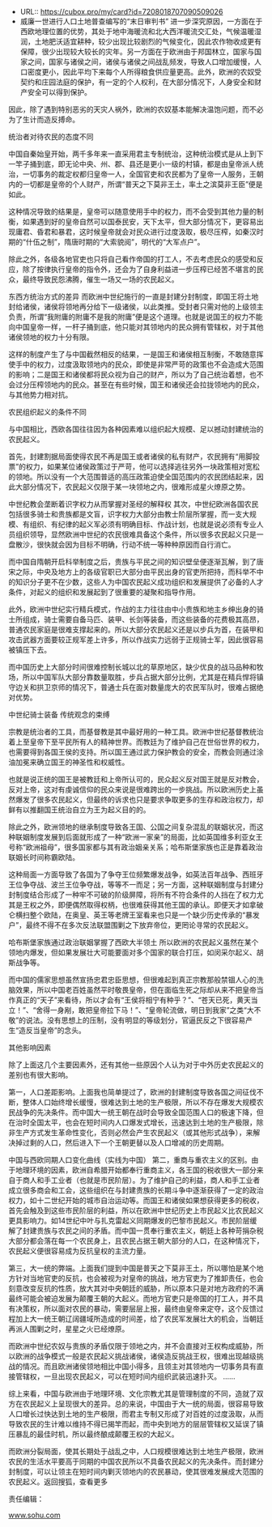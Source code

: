 - URL:: https://cubox.pro/my/card?id=7208018707090509026
- 威廉一世进行人口土地普查编写的“末日审判书”
进一步深究原因，一方面在于西欧地理位置的优势，其处于地中海暖流和北大西洋暖流交汇处，气候温暖湿润，土地肥沃适宜耕种，较少出现比较剧烈的气候变化，因此农作物收成更有保障，很少出现较大较长的灾年。另一方面在于欧洲由于邦国林立，国家与国家之间，国家与诸侯之间，诸侯与诸侯之间战乱频发，导致人口增加缓慢，人口密度更小，因此平均下来每个人所得粮食供应量更高。此外，欧洲的农奴受契约和庄园法庭的保护，有一定的个人权利，在大部分情况下，人身安全和财产安全可以得到保护。

因此，除了遇到特别恶劣的天灾人祸外，欧洲的农奴基本能解决温饱问题，而不必为了生计而造反搏命。

统治者对待农民的态度不同

中国自秦始皇开始，两千多年来一直采用君主专制统治，这种统治模式是从上到下一竿子捅到底，即无论中央、州、郡、县还是更小一级的村镇，都是由皇帝派人统治，一切事务的裁定权都归皇帝一人，全国官吏和农民都为了皇帝一人服务，王朝内的一切都是皇帝的个人财产，所谓“普天之下莫非王土，率土之滨莫非王臣”便是如此。

这种情况导致的结果是，皇帝可以随意使用手中的权力，而不会受到其他力量的制衡，如果遇到好的皇帝自然可以国泰民安，天下太平，但大部分情况下，更容易出现庸君、昏君和暴君，这时候皇帝就会对民众进行过度汲取，极尽压榨，如秦汉时期的“什伍之制”，隋唐时期的“大索貌阅”，明代的“大军点户”。

除此之外，各级各地官吏也只将自己看作帝国的打工人，不去考虑民众的感受和反应，除了按律执行皇帝的指令外，还会为了自身利益进一步压榨已经苦不堪言的民众，最终导致民怨沸腾，催生一场又一场的农民起义。


东西方统治方式的差异
而欧洲中世纪施行的一直是封建分封制度，即国王将土地封给诸侯，诸侯将领地再分给下一级诸侯，以此类推。受封者只需对他的上级领主负责，所谓“我附庸的附庸不是我的附庸”便是这个道理。也就是说国王的权力不能向中国皇帝一样，一杆子捅到底，他只能对其领地内的民众拥有管辖权，对于其他诸侯领地的权力十分有限。

这样的制度产生了与中国截然相反的结果，一是国王和诸侯相互制衡，不敢随意挥使手中的权力，过度汲取领地内的民众，即使是非常严苛的政策也不会造成大范围的影响；二是国王和诸侯都将民众视为自己的财产，所以为了自己统治着想，也不会过分压榨领地内的民众。甚至在有些时候，国王和诸侯还会拉拢领地内的民众，与其他势力相对抗。

农民组织起义的条件不同

与中国相比，西欧各国往往因为各种因素难以组织起大规模、足以撼动封建统治的农民起义。

首先，封建割据局面使得农民不再是国王或者诸侯的私有财产，农民拥有“用脚投票”的权力，如果某位诸侯政策过于严苛，他可以选择逃往另外一块政策相对宽松的领地。所以没有一个大范围普适的高压政策迫使全国范围内的农民团结起来，因此大部分情况下，农民起义仅限于某一块领地之内，很难形成星火燎原之势。


中世纪教会垄断着识字权力从而掌握对圣经的解释权
其次，中世纪欧洲各国农民包括很多骑士和贵族都是文盲，识字权力大部分由教士阶层所掌握，而一支大规模、有组织、有纪律的起义军必须有明确目标、作战计划，也就是说必须有专业人员组织领导，显然欧洲中世纪的农民很难具备这个条件，所以很多农民起义只是一盘散沙，很快就会因为目标不明确，行动不统一等种种原因而自行消亡。

而中国自隋朝开启科举制度之后，贵族与平民之间的知识壁垒便逐渐瓦解，到了唐宋之际，中央及地方上的各级官职已大部分由平民出身的官吏所把持，而科举不中的知识分子更不在少数，这些人为中国农民起义成功组织和发展提供了必备的人才条件，对起义的组织和发展起到了很重要的凝聚和指导作用。

此外，欧洲中世纪实行精兵模式，作战的主力往往由中小贵族和地主乡绅出身的骑士所组成，骑士需要自备马匹、装甲、长剑等装备，而这些装备的花费极其高昂，普通农民家庭是很难支撑起来的。所以大部分农民起义还是以步兵为首，在装甲和攻击武器方面要较正规军差上许多，所以作战实力远弱于正规骑士军，因此很容易被镇压下去。

而中国历史上大部分时间很难控制长城以北的草原地区，缺少优良的战马品种和牧场，所以中国军队大部分靠数量取胜，步兵占据大部分比例，尤其是在精兵悍将镇守边关和拱卫京师的情况下，普通士兵在面对数量庞大的农民军队时，很难占据绝对优势。


中世纪骑士装备
传统观念的束缚

宗教是统治者的工具，而基督教是其中最好用的一种工具。欧洲中世纪基督教统治着上至皇帝下至平民所有人的精神世界。而教廷为了维护自己在世俗世界的权力，也需要得到各国王侯的支持。所以国王通过武力保护教会的安全，而教会则通过涂油加冕来确立国王的神圣性和权威性。

也就是说正统的国王是被教廷和上帝所认可的，民众起义反对国王就是反对教会，反对上帝，这对有虔诚信仰的民众来说是很难跨出的一步挑战。所以欧洲历史上虽然爆发了很多农民起义，但最终的诉求也只是要求争取更多的生存和政治权力，却鲜有以推翻国王统治自立为王为起义目的的。

除此之外，欧洲领地的继承制度导致各王国、公国之间复杂混乱的联姻状况，而这种联姻制度发展到后面就形成了一种“欧洲一家亲”的局面，比如英国维多利亚女王号称“欧洲祖母”，很多国家都与其有政治姻亲关系；哈布斯堡家族也正是靠着政治联姻长时间称霸欧陆。

这种局面一方面导致了各国为了争夺王位频繁爆发战争，如英法百年战争、西班牙王位争夺战、波兰王位争夺战，等等不一而足；另一方面，这种联姻制度与封建分封制度结合形成了一种牢不可破的阶级屏障，将所有不符合条件的人挡在了权力尤其是王权之外，即便偶然取得权柄，也很难获得其他王国的承认。即便天才如拿破仑横扫整个欧陆，在奥皇、英王等老牌王室看来也只是一个缺少历史传承的“暴发户”，最终不得不在多次反法联盟围剿之下放弃帝位，更罔论寻常的农民起义。


哈布斯堡家族通过政治联姻掌握了西欧大半领土
所以欧洲的农民起义虽然在某个领地内爆发，但如果发展壮大可能要面对多个国家的联合打压，如闵采尔起义、胡斯战争等。

而中国的儒家思想虽然宣扬忠君忠臣思想，但很难起到真正宗教那般禁锢人心的洗脑效果，所以中国老百姓虽然平时敬畏皇帝，但在面临生死之际却从来不把皇帝当作真正的“天子”来看待，所以才会有“王侯将相宁有种乎？”、“苍天已死，黄天当立！”、“舍得一身剐，敢把皇帝拉下马！”、“皇帝轮流做，明日到我家”之类“大不敬”的说法。没有思想上的压制，没有明显的等级划分，官逼民反之下很容易产生“造反当皇帝”的念头。

其他影响因素

除了上面这几个主要因素外，还有其他一些原因个人认为对于中外历史农民起义的差别也有很大影响。

第一，人口差距影响。上面我也简单提过了，欧洲的封建制度导致各国之间征伐不断，整体人口始终增长缓慢，很难达到土地的生产极限，所以不存在爆发大规模农民战争的先决条件。而中国大一统王朝在战时会导致全国范围人口的极速下降，但在治时全国太平，也会在短时间内人口爆发式增长，迅速达到土地的生产极限，除非生产方式发生革命性变化，否则必然会产生农民起义（或其他形式战争），来解决掉过剩的人口，然后进入下一个王朝更替以及人口增减的历史周期。


中国与西欧同期人口变化曲线（实线为中国）
第二，重商与重农主义的区别。由于地理环境的因素，欧洲自希腊开始都奉行重商主义，各王国的税收很大一部分来自于商人和手工业者（也就是市民阶层）。为了维护自己的利益，商人和手工业者成立很多商会和工会，这些组织在与封建贵族的长期斗争中逐渐获得了一定的政治权力，如十二世纪开始的城市自治运动等。而国王和诸侯如果想获得更多的税收，首先会触及到这些市民阶层的利益，所以在欧洲中世纪历史上市民起义比农民起义更具影响力。如14世纪中叶与扎克雷起义同期爆发的巴黎市民起义。市民阶层缓解了封建贵族与农民之间的矛盾。而中国一贯奉行重农主义，朝廷上各种苛捐杂税大部分都会落在每一个农民身上，且农民占据王朝大部分的人口，在这种情况下，农民起义便很容易成为反抗皇权的主流力量。

第三，大一统的弊端。上面我们提到中国是普天之下莫非王土，所以哪怕是某个地方针对当地官吏的反抗，也会被视为对皇帝的挑战，地方官吏为了推卸责任，也会刻意改变反抗的性质，放大其对中央朝廷的威胁，所以原本只是对地方政府的不满最终可能会被迫发展为颠覆王朝的大起义。而地方官吏只是帝国的打工人，并不具有决策权，所以面对农民的暴动，需要层层上报，最终由皇帝来定夺，这个反馈过程加上大一统王朝辽阔疆域所造成的时间差，给了农民军发展壮大的机会，当朝廷再派人围剿之时，星星之火已经燎原。


而欧洲中世纪农奴与贵族的矛盾仅限于领地之内，并不会直接对王权构成威胁，所以欧洲的战争模式一般是农民起义挑战诸侯，诸侯造反挑战王权，很难出现越级挑战的情况。而且欧洲诸侯领地相比中国小得多，且领主对其领地内一切事务具有直接管辖权，一旦出现农民起义，可以在短时间内组织武装迅速扑灭。
……

综上来看，中国与欧洲由于地理环境、文化宗教尤其是管理制度的不同，造就了双方在农民起义上呈现很大的差异。总的来说，中国由于大一统的局面，很容易导致人口增长过快达到土地的生产极限，而君主专制又形成了对百姓的过度汲取，从而导致农民的生计难以维持不得已揭竿而起，而中央到地方的层层管辖权又延误了镇压暴乱的最佳时机，所以最终酿成颠覆王权的大起义。

而欧洲分裂局面，使其长期处于战乱之中，人口规模很难达到土地生产极限，欧洲农民的生活水平要高于同期的中国农民所以不具备农民起义的先决条件。而封建分封制度，可以让领主在短时间内剿灭领地内的农民暴动，使其很难发展成大范围的农民起义。返回搜狐，查看更多

责任编辑：

www.sohu.com
